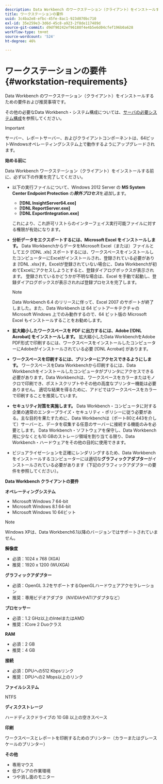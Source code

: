 ```yaml
---
description: Data Workbench のワークステーション（クライアント）をインストールするための要件および推奨事項です。
title: ワークステーションの要件
uuid: 3c4ba2e8-efbc-45fe-8ac1-923d070bc710
exl-id: 35e259e3-3d6d-45c8-a923-2f8de117489d
source-git-commit: d9df90242ef96188f4e4b5e6d04cfef196b0a628
workflow-type: tm+mt
source-wordcount: '524'
ht-degree: 46%

---
```


# ワークステーションの要件{#workstation-requirements}

Data Workbench のワークステーション（クライアント）をインストールするための要件および推奨事項です。

その他の必要なData Workbench・システム構成については、[サーバの必要システム構成](https://docs.adobe.com/help/en/data-workbench/using/server-admin-install/c-msr-server.html)を参照してください。

>[!IMPORTANT]
>
>サーバー、レポートサーバー、およびクライアントコンポーネントは、64ビットWindowsオペレーティングシステム上で動作するようにアップグレードされます。

**始める前に**

Data Workbench ワークステーション（クライアント）をインストールする前に、必ず以下の作業を完了してください。

* 以下の実行ファイルについて、Windows 2012 Server の **MS System Center Endpoint Protection** の&#x200B;***除外プロセス***&#x200B;を&#x200B;*追加*&#x200B;します。

   * **[!DNL InsightServer64.exe]**
   * **[!DNL ReportServer.exe]**
   * **[!DNL ExportIntegration.exe]**

   これにより、これ許可リストらのインターフェイス実行可能ファイルに対する権限が有効になります。

* **分析データをエクスポートするには、Microsoft Excel をインストールします。** Data WorkbenchからデータをMicrosoft Excel（または）ファイルとしてエク [!DNL .xls] スポートするには、ワークスペースをインストールしたコンピューターにExcelがインストールされ、登録されている必要がありま [!DNL .xlsx]す。Excelが登録されていない場合に、Data Workbenchが初めてExcelにアクセスしようとすると、登録ダイアログボックスが表示されます。 登録されているかどうかが不明な場合は、Excel を手動で起動し、登録ダイアログボックスが表示されれば登録プロセスを完了します。

   >[!NOTE]
   >
   >Data Workbench 6.4 のリリースに伴って、Excel 2007 のサポートが終了しました。また、Data Workbench は 64 ビットアーキテクチャの Microsoft Windows 上でのみ動作するので、64 ビット版の Microsoft Excel もインストールすることをお勧めします。

* **拡大縮小したワークスペースを PDF に出力するには、Adobe [!DNL Acrobat] をインストールします。** 拡大縮小したData WorkbenchをAdobe PDF形式で印刷するには、ワークスペースをインストールしたコンピューターにAdobeがインストールされている必要 [!DNL Acrobat] があります。

* **ワークスペースを印刷するには、プリンターにアクセスできるようにします。** ワークスペースをData Workbenchから印刷するには、Data Workbenchをインストールしたコンピュータがプリンタにアクセスできる必要があります。Data Workbenchは、ワークスペースをカラーまたはモノクロで印刷でき、ポストスクリプトやその他の高度なプリンター機能は必要ありません。 適切な結果を得るために、アドビではワークスペースをカラーで印刷することを推奨しています。
* **セキュリティ対策を実施します。** Data Workbench・コンピュータに対する企業の通常のエンタープライズ・セキュリティ・ポリシーに従う必要がある。主な目的を果たすために、Data Workbenchは（ポート80と443を介して）サーバーと、データを収集する任意のサーバーに接続する機能のみを必要とします。 Data Workbench・ソフトウェアを保守し、Data Workbench用に少なくとも10 GBのストレージ領域を割り当てる限り、Data Workbench・ハードウェアをその他の目的に使用できます。
* ビジュアライゼーションを正確にレンダリングするため、Data Workbench をインストールするコンピューターには適切な&#x200B;**グラフィックアダプター**&#x200B;がインストールされている必要があります（下記のグラフィックアダプターの要件を参照してください）。

**Data Workbench クライアントの要件** 

**オペレーティングシステム**

* Microsoft Windows 7 64-bit
* Microsoft Windows 8.1 64-bit
* Microsoft Windows 10 64ビット

>[!NOTE]
>
>Windows XPは、Data Workbench6.1以降のバージョンではサポートされていません。

**解像度**

* 必須：1024 x 768 (XGA)
* 推奨：1920 x 1200 (WUXGA)

**グラフィックアダプター**

* 必須：OpenGL 3.2をサポートするOpenGLハードウェアアクセラレーション
* 推奨：専用ビデオアダプタ（NVIDIAやATIアダプタなど）

**プロセッサー**

* 必須：1.2 GHz以上のIntelまたはAMD
* 推奨：ICore 2 Duoクラス

**RAM**

* 必須：2 GB
* 推奨：4 GB

**接続**

* 必須：DPUへの512 Kbpsリンク
* 推奨：DPUへの2 Mbps以上のリンク

**ファイルシステム**

NTFS

**ディスクストレージ**

ハードディスクドライブの 10 GB 以上の空きスペース

**印刷**

ワークスペースとレポートを印刷するためのプリンター（カラーまたはグレースケールのプリンター）

**その他**

* 専用マウス
* 低グレアの作業環境
* つや消し面のモニター
